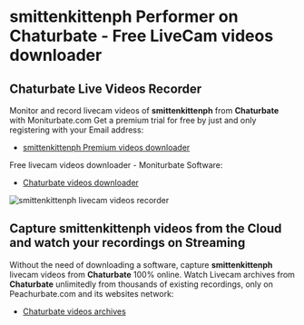 # smittenkittenph Performer on Chaturbate - Free LiveCam videos downloader

## Chaturbate Live Videos Recorder

Monitor and record livecam videos of **smittenkittenph** from **Chaturbate** with Moniturbate.com
Get a premium trial for free by just and only registering with your Email address:
* [smittenkittenph Premium videos downloader](https://moniturbate.com/request-demo-licence-key.html)

Free livecam videos downloader - Moniturbate Software:
* [Chaturbate videos downloader](https://moniturbate.com/moniturbate-download-software.html)

![smittenkittenph livecam videos recorder](https://peachurnet.com/templates/moniturbate-software.png)


## Capture smittenkittenph videos from the Cloud and watch your recordings on Streaming

Without the need of downloading a software, capture **smittenkittenph** livecam videos from **Chaturbate** 100% online.
Watch Livecam archives from **Chaturbate** unlimitedly from thousands of existing recordings, only on Peachurbate.com and its websites network:
* [Chaturbate videos archives](https://peachurnet.com/)